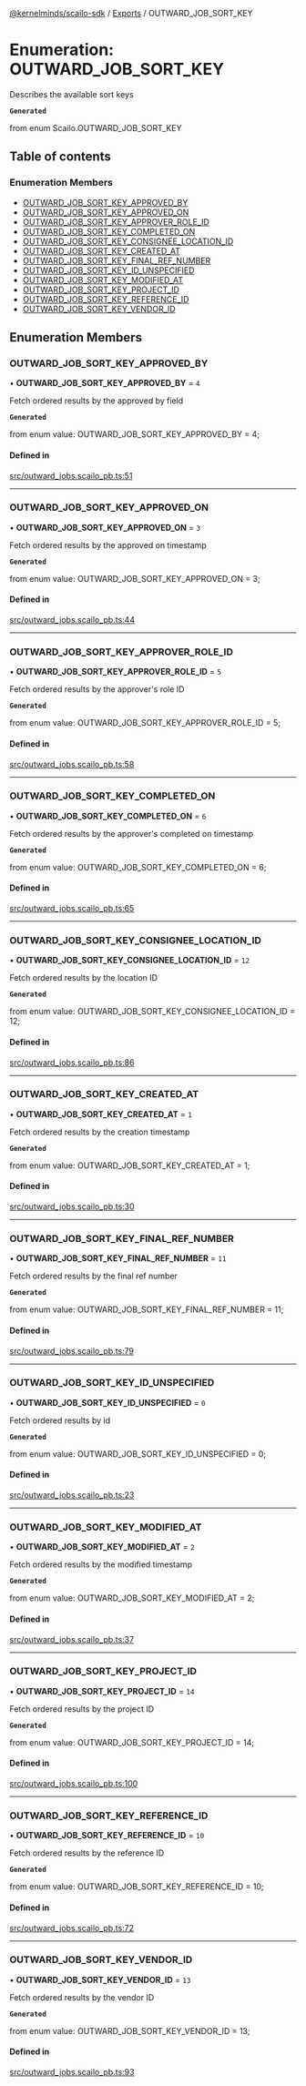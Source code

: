[@kernelminds/scailo-sdk](../README.md) / [Exports](../modules.md) / OUTWARD\_JOB\_SORT\_KEY

# Enumeration: OUTWARD\_JOB\_SORT\_KEY

Describes the available sort keys

**`Generated`**

from enum Scailo.OUTWARD_JOB_SORT_KEY

## Table of contents

### Enumeration Members

- [OUTWARD\_JOB\_SORT\_KEY\_APPROVED\_BY](OUTWARD_JOB_SORT_KEY.md#outward_job_sort_key_approved_by)
- [OUTWARD\_JOB\_SORT\_KEY\_APPROVED\_ON](OUTWARD_JOB_SORT_KEY.md#outward_job_sort_key_approved_on)
- [OUTWARD\_JOB\_SORT\_KEY\_APPROVER\_ROLE\_ID](OUTWARD_JOB_SORT_KEY.md#outward_job_sort_key_approver_role_id)
- [OUTWARD\_JOB\_SORT\_KEY\_COMPLETED\_ON](OUTWARD_JOB_SORT_KEY.md#outward_job_sort_key_completed_on)
- [OUTWARD\_JOB\_SORT\_KEY\_CONSIGNEE\_LOCATION\_ID](OUTWARD_JOB_SORT_KEY.md#outward_job_sort_key_consignee_location_id)
- [OUTWARD\_JOB\_SORT\_KEY\_CREATED\_AT](OUTWARD_JOB_SORT_KEY.md#outward_job_sort_key_created_at)
- [OUTWARD\_JOB\_SORT\_KEY\_FINAL\_REF\_NUMBER](OUTWARD_JOB_SORT_KEY.md#outward_job_sort_key_final_ref_number)
- [OUTWARD\_JOB\_SORT\_KEY\_ID\_UNSPECIFIED](OUTWARD_JOB_SORT_KEY.md#outward_job_sort_key_id_unspecified)
- [OUTWARD\_JOB\_SORT\_KEY\_MODIFIED\_AT](OUTWARD_JOB_SORT_KEY.md#outward_job_sort_key_modified_at)
- [OUTWARD\_JOB\_SORT\_KEY\_PROJECT\_ID](OUTWARD_JOB_SORT_KEY.md#outward_job_sort_key_project_id)
- [OUTWARD\_JOB\_SORT\_KEY\_REFERENCE\_ID](OUTWARD_JOB_SORT_KEY.md#outward_job_sort_key_reference_id)
- [OUTWARD\_JOB\_SORT\_KEY\_VENDOR\_ID](OUTWARD_JOB_SORT_KEY.md#outward_job_sort_key_vendor_id)

## Enumeration Members

### OUTWARD\_JOB\_SORT\_KEY\_APPROVED\_BY

• **OUTWARD\_JOB\_SORT\_KEY\_APPROVED\_BY** = ``4``

Fetch ordered results by the approved by field

**`Generated`**

from enum value: OUTWARD_JOB_SORT_KEY_APPROVED_BY = 4;

#### Defined in

[src/outward_jobs.scailo_pb.ts:51](https://github.com/scailo/ts-sdk/blob/c10a36b57201dfa5903d4b53efa1e62aa6208936/src/outward_jobs.scailo_pb.ts#L51)

___

### OUTWARD\_JOB\_SORT\_KEY\_APPROVED\_ON

• **OUTWARD\_JOB\_SORT\_KEY\_APPROVED\_ON** = ``3``

Fetch ordered results by the approved on timestamp

**`Generated`**

from enum value: OUTWARD_JOB_SORT_KEY_APPROVED_ON = 3;

#### Defined in

[src/outward_jobs.scailo_pb.ts:44](https://github.com/scailo/ts-sdk/blob/c10a36b57201dfa5903d4b53efa1e62aa6208936/src/outward_jobs.scailo_pb.ts#L44)

___

### OUTWARD\_JOB\_SORT\_KEY\_APPROVER\_ROLE\_ID

• **OUTWARD\_JOB\_SORT\_KEY\_APPROVER\_ROLE\_ID** = ``5``

Fetch ordered results by the approver's role ID

**`Generated`**

from enum value: OUTWARD_JOB_SORT_KEY_APPROVER_ROLE_ID = 5;

#### Defined in

[src/outward_jobs.scailo_pb.ts:58](https://github.com/scailo/ts-sdk/blob/c10a36b57201dfa5903d4b53efa1e62aa6208936/src/outward_jobs.scailo_pb.ts#L58)

___

### OUTWARD\_JOB\_SORT\_KEY\_COMPLETED\_ON

• **OUTWARD\_JOB\_SORT\_KEY\_COMPLETED\_ON** = ``6``

Fetch ordered results by the approver's completed on timestamp

**`Generated`**

from enum value: OUTWARD_JOB_SORT_KEY_COMPLETED_ON = 6;

#### Defined in

[src/outward_jobs.scailo_pb.ts:65](https://github.com/scailo/ts-sdk/blob/c10a36b57201dfa5903d4b53efa1e62aa6208936/src/outward_jobs.scailo_pb.ts#L65)

___

### OUTWARD\_JOB\_SORT\_KEY\_CONSIGNEE\_LOCATION\_ID

• **OUTWARD\_JOB\_SORT\_KEY\_CONSIGNEE\_LOCATION\_ID** = ``12``

Fetch ordered results by the location ID

**`Generated`**

from enum value: OUTWARD_JOB_SORT_KEY_CONSIGNEE_LOCATION_ID = 12;

#### Defined in

[src/outward_jobs.scailo_pb.ts:86](https://github.com/scailo/ts-sdk/blob/c10a36b57201dfa5903d4b53efa1e62aa6208936/src/outward_jobs.scailo_pb.ts#L86)

___

### OUTWARD\_JOB\_SORT\_KEY\_CREATED\_AT

• **OUTWARD\_JOB\_SORT\_KEY\_CREATED\_AT** = ``1``

Fetch ordered results by the creation timestamp

**`Generated`**

from enum value: OUTWARD_JOB_SORT_KEY_CREATED_AT = 1;

#### Defined in

[src/outward_jobs.scailo_pb.ts:30](https://github.com/scailo/ts-sdk/blob/c10a36b57201dfa5903d4b53efa1e62aa6208936/src/outward_jobs.scailo_pb.ts#L30)

___

### OUTWARD\_JOB\_SORT\_KEY\_FINAL\_REF\_NUMBER

• **OUTWARD\_JOB\_SORT\_KEY\_FINAL\_REF\_NUMBER** = ``11``

Fetch ordered results by the final ref number

**`Generated`**

from enum value: OUTWARD_JOB_SORT_KEY_FINAL_REF_NUMBER = 11;

#### Defined in

[src/outward_jobs.scailo_pb.ts:79](https://github.com/scailo/ts-sdk/blob/c10a36b57201dfa5903d4b53efa1e62aa6208936/src/outward_jobs.scailo_pb.ts#L79)

___

### OUTWARD\_JOB\_SORT\_KEY\_ID\_UNSPECIFIED

• **OUTWARD\_JOB\_SORT\_KEY\_ID\_UNSPECIFIED** = ``0``

Fetch ordered results by id

**`Generated`**

from enum value: OUTWARD_JOB_SORT_KEY_ID_UNSPECIFIED = 0;

#### Defined in

[src/outward_jobs.scailo_pb.ts:23](https://github.com/scailo/ts-sdk/blob/c10a36b57201dfa5903d4b53efa1e62aa6208936/src/outward_jobs.scailo_pb.ts#L23)

___

### OUTWARD\_JOB\_SORT\_KEY\_MODIFIED\_AT

• **OUTWARD\_JOB\_SORT\_KEY\_MODIFIED\_AT** = ``2``

Fetch ordered results by the modified timestamp

**`Generated`**

from enum value: OUTWARD_JOB_SORT_KEY_MODIFIED_AT = 2;

#### Defined in

[src/outward_jobs.scailo_pb.ts:37](https://github.com/scailo/ts-sdk/blob/c10a36b57201dfa5903d4b53efa1e62aa6208936/src/outward_jobs.scailo_pb.ts#L37)

___

### OUTWARD\_JOB\_SORT\_KEY\_PROJECT\_ID

• **OUTWARD\_JOB\_SORT\_KEY\_PROJECT\_ID** = ``14``

Fetch ordered results by the project ID

**`Generated`**

from enum value: OUTWARD_JOB_SORT_KEY_PROJECT_ID = 14;

#### Defined in

[src/outward_jobs.scailo_pb.ts:100](https://github.com/scailo/ts-sdk/blob/c10a36b57201dfa5903d4b53efa1e62aa6208936/src/outward_jobs.scailo_pb.ts#L100)

___

### OUTWARD\_JOB\_SORT\_KEY\_REFERENCE\_ID

• **OUTWARD\_JOB\_SORT\_KEY\_REFERENCE\_ID** = ``10``

Fetch ordered results by the reference ID

**`Generated`**

from enum value: OUTWARD_JOB_SORT_KEY_REFERENCE_ID = 10;

#### Defined in

[src/outward_jobs.scailo_pb.ts:72](https://github.com/scailo/ts-sdk/blob/c10a36b57201dfa5903d4b53efa1e62aa6208936/src/outward_jobs.scailo_pb.ts#L72)

___

### OUTWARD\_JOB\_SORT\_KEY\_VENDOR\_ID

• **OUTWARD\_JOB\_SORT\_KEY\_VENDOR\_ID** = ``13``

Fetch ordered results by the vendor ID

**`Generated`**

from enum value: OUTWARD_JOB_SORT_KEY_VENDOR_ID = 13;

#### Defined in

[src/outward_jobs.scailo_pb.ts:93](https://github.com/scailo/ts-sdk/blob/c10a36b57201dfa5903d4b53efa1e62aa6208936/src/outward_jobs.scailo_pb.ts#L93)
